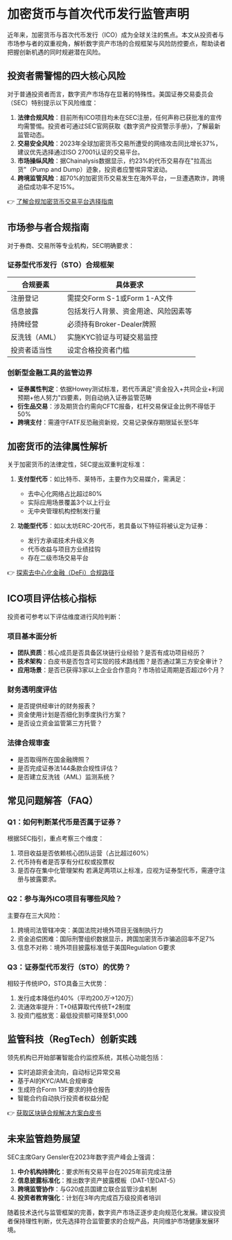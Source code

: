 # 加密货币与首次代币发行监管声明

近年来，加密货币与首次代币发行（ICO）成为全球关注的焦点。本文从投资者与市场参与者的双重视角，解析数字资产市场的合规框架与风险防控要点，帮助读者把握创新机遇的同时规避潜在风险。

## 投资者需警惕的四大核心风险

对于普通投资者而言，数字资产市场存在显著的特殊性。美国证券交易委员会（SEC）特别提示以下风险维度：

1. **法律合规风险**：目前所有ICO项目均未在SEC注册，任何声称已获批准的宣传均需警惕。投资者可通过SEC官网获取《数字资产投资警示手册》，了解最新监管动态。
2. **交易安全风险**：2023年全球加密货币交易所遭受的网络攻击同比增长37%，建议优先选择通过ISO 27001认证的交易平台。
3. **市场操纵风险**：据Chainalysis数据显示，约23%的代币交易存在"拉高出货"（Pump and Dump）迹象，投资者应警惕异常波动。
4. **跨境监管风险**：超70%的加密货币交易发生在海外平台，一旦遭遇欺诈，跨境追偿成功率不足15%。

👉 [了解合规加密货币交易平台选择指南](https://bit.ly/okx_welcome)

## 市场参与者合规指南

对于券商、交易所等专业机构，SEC明确要求：

### 证券型代币发行（STO）合规框架
| 合规要素        | 具体要求                          |
|-----------------|-----------------------------------|
| 注册登记        | 需提交Form S-1或Form 1-A文件       |
| 信息披露        | 包括发行人背景、资金用途、风险因素等 |
| 持牌经营        | 必须持有Broker-Dealer牌照          |
| 反洗钱（AML）    | 实施KYC验证与可疑交易监控          |
| 投资者适当性    | 设定合格投资者门槛                 |

### 创新型金融工具的监管边界
- **证券属性判定**：依据Howey测试标准，若代币满足"资金投入+共同企业+利润预期+他人努力"四要素，则自动纳入证券监管范畴
- **衍生品交易**：涉及期货合约需向CFTC报备，杠杆交易保证金比例不得低于50%
- **跨境支付**：需遵守FATF反恐融资新规，交易记录保存期限延长至5年

## 加密货币的法律属性解析

关于加密货币的法律定性，SEC提出双重判定标准：
1. **支付型代币**：如比特币、莱特币，主要作为交易媒介，需满足：
   - 去中心化网络占比超过80%
   - 实际应用场景覆盖3个以上行业
   - 无中央管理机构控制发行量

2. **功能型代币**：如以太坊ERC-20代币，若具备以下特征将被认定为证券：
   - 发行方承诺技术升级义务
   - 代币收益与项目方业绩挂钩
   - 存在二级市场交易平台

👉 [探索去中心化金融（DeFi）合规路径](https://bit.ly/okx_welcome)

## ICO项目评估核心指标

投资者可参考以下评估维度进行风险判断：

### 项目基本面分析
- **团队资质**：核心成员是否具备区块链行业经验？是否有成功项目经历？
- **技术架构**：白皮书是否包含可实现的技术路线图？是否通过第三方安全审计？
- **应用场景**：是否已获得3家以上企业合作意向？市场验证周期是否超过6个月？

### 财务透明度评估
- 是否提供经审计的财务报表？
- 资金使用计划是否细化到季度执行方案？
- 是否设立资金监管第三方托管？

### 法律合规审查
- 是否取得所在国金融牌照？
- 是否完成证券法144条款合规性评估？
- 是否建立反洗钱（AML）监测系统？

## 常见问题解答（FAQ）

### Q1：如何判断某代币是否属于证券？
根据SEC指引，重点考察三个维度：
1. 项目收益是否依赖核心团队运营（占比超过60%）
2. 代币持有者是否享有分红权或投票权
3. 是否存在集中化管理架构
若满足两项以上标准，应视为证券型代币，需遵守注册与披露要求。

### Q2：参与海外ICO项目有哪些风险？
主要存在三大风险：
1. 跨境司法管辖冲突：美国法院对境外项目无强制执行力
2. 资金追偿困难：国际刑警组织数据显示，跨国加密货币诈骗追回率不足7%
3. 信息不对称：境外项目披露标准低于美国Regulation G要求

### Q3：证券型代币发行（STO）的优势？
相较于传统IPO，STO具备三大优势：
1. 发行成本降低约40%（平均$200万→$120万）
2. 流通效率提升：T+0结算取代传统T+2制度
3. 投资门槛放宽：最低投资额可降至$1,000

## 监管科技（RegTech）创新实践

领先机构已开始部署智能合约监控系统，其核心功能包括：
- 实时追踪资金流向，自动标记异常交易
- 基于AI的KYC/AML合规审查
- 生成符合Form 13F要求的持仓报告
- 智能合约自动执行投资者权益分配

👉 [获取区块链合规解决方案白皮书](https://bit.ly/okx_welcome)

## 未来监管趋势展望

SEC主席Gary Gensler在2023年数字资产峰会上强调：
1. **中介机构持牌化**：要求所有交易平台在2025年前完成注册
2. **信息披露标准化**：推出数字资产披露模板（DAT-1至DAT-5）
3. **跨境监管协作**：与G20成员国建立联合监管沙盒机制
4. **投资者教育强化**：计划在3年内完成百万级投资者培训

随着技术迭代与监管框架的完善，数字资产市场正逐步走向规范化发展。建议投资者保持理性判断，优先选择符合监管要求的合规产品，共同维护市场健康发展环境。